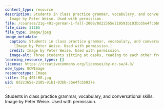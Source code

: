 ```yaml
---
content_type: resource
description: Students in class practice grammar, vocabulary, and conversational skills.
  Image by Peter Weise. Used with permission.
file: /courses/21g-401-german-i-fall-2008/8d22365e210591b103bb3be4fcbb837e_21g-401f08.jpg
file_size: 31165
file_type: image/jpeg
image_metadata:
  caption: Students in class practice grammar, vocabulary, and conversational skills.
    (Image by Peter Weise. Used with permission.)
  credit: Image by Peter Weise. Used with permission.
  image-alt: Three students sitting at desks, reading to each other from textbooks.
learning_resource_types: []
license: https://creativecommons.org/licenses/by-nc-sa/4.0/
ocw_type: OCWImage
resourcetype: Image
title: 21g-401f08.jpg
uid: 8d22365e-2105-91b1-03bb-3be4fcbb837e
---
```

Students in class practice grammar, vocabulary, and conversational skills. Image by Peter Weise. Used with permission.